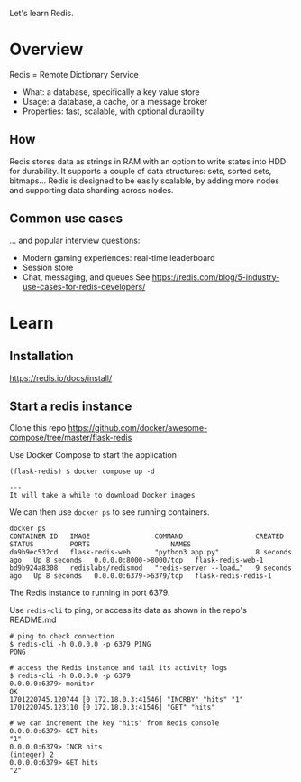 Let's learn Redis.
# Overview
Redis = Remote Dictionary Service
- What: a database, specifically a key value store
- Usage: a database, a cache, or a message broker
- Properties: fast, scalable, with optional durability

## How
Redis stores data as strings in RAM with an option to write states into HDD for durability. It supports a couple of data structures: sets, sorted sets, bitmaps... Redis is designed to be easily scalable, by adding more nodes and supporting data sharding across nodes.

## Common use cases
... and popular interview questions:
- Modern gaming experiences: real-time leaderboard
- Session store
- Chat, messaging, and queues
See https://redis.com/blog/5-industry-use-cases-for-redis-developers/

# Learn
## Installation
https://redis.io/docs/install/

## Start a redis instance
Clone this repo https://github.com/docker/awesome-compose/tree/master/flask-redis

Use Docker Compose to start the application
```
(flask-redis) $ docker compose up -d

---
It will take a while to download Docker images
```
We can then use `docker ps` to see running containers.

```
docker ps
CONTAINER ID   IMAGE                COMMAND                  CREATED         STATUS         PORTS                    NAMES
da9b9ec532cd   flask-redis-web      "python3 app.py"         8 seconds ago   Up 8 seconds   0.0.0.0:8000->8000/tcp   flask-redis-web-1
bd9b924a8308   redislabs/redismod   "redis-server --load…"   9 seconds ago   Up 8 seconds   0.0.0.0:6379->6379/tcp   flask-redis-redis-1
```

The Redis instance to running in port 6379.

Use `redis-cli` to ping, or access its data as shown in the repo's README.md
```
# ping to check connection
$ redis-cli -h 0.0.0.0 -p 6379 PING
PONG

# access the Redis instance and tail its activity logs
$ redis-cli -h 0.0.0.0 -p 6379     
0.0.0.0:6379> monitor
OK
1701220745.120744 [0 172.18.0.3:41546] "INCRBY" "hits" "1"
1701220745.123110 [0 172.18.0.3:41546] "GET" "hits"

# we can increment the key "hits" from Redis console
0.0.0.0:6379> GET hits
"1"
0.0.0.0:6379> INCR hits
(integer) 2
0.0.0.0:6379> GET hits
"2"
```




